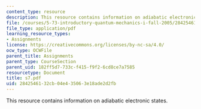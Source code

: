 ```yaml
---
content_type: resource
description: This resource contains information on adiabatic electronic states.
file: /courses/5-73-introductory-quantum-mechanics-i-fall-2005/2842546132cb04e435063e18ade2d2fb_s7.pdf
file_type: application/pdf
learning_resource_types:
- Assignments
license: https://creativecommons.org/licenses/by-nc-sa/4.0/
ocw_type: OCWFile
parent_title: Assignments
parent_type: CourseSection
parent_uid: 182ff5d7-733c-f415-f9f2-6cd8ce7a7585
resourcetype: Document
title: s7.pdf
uid: 28425461-32cb-04e4-3506-3e18ade2d2fb
---
```

This resource contains information on adiabatic electronic states.
